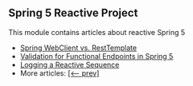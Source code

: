 ## Spring 5 Reactive Project

This module contains articles about reactive Spring 5 

- [Spring WebClient vs. RestTemplate](https://www.baeldung.com/spring-webclient-resttemplate)
- [Validation for Functional Endpoints in Spring 5](https://www.baeldung.com/spring-functional-endpoints-validation)
- [Logging a Reactive Sequence](https://www.baeldung.com/spring-reactive-sequence-logging)
- More articles: [[<-- prev]](/spring-5-reactive)
